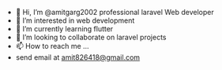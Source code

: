 - 👋 Hi, I’m @amitgarg2002 professional laravel Web developer
- 👀 I’m interested in web development 
- 🌱 I’m currently learning flutter 
- 💞️ I’m looking to collaborate on laravel projects 
- 📫 How to reach me ...
- send email at amit826418@gmail.com 

<!---
amitgarg2002/amitgarg2002 is a ✨ special ✨ repository because its `README.md` (this file) appears on your GitHub profile.
You can click the Preview link to take a look at your changes.
--->
